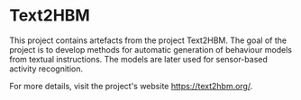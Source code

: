 # Text2HBM
This project contains artefacts from the project Text2HBM. The goal of the project is to develop methods for automatic generation of behaviour models from textual instructions. The models are later used for sensor-based activity recognition. 

For more details, visit the project's website https://text2hbm.org/. 


